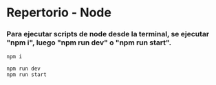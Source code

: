 <h1 align="left"> Repertorio - Node </h1>

<h3 align="left">
Para ejecutar scripts de node desde la terminal, se ejecutar "npm i", luego "npm run dev" o "npm run start".
</h4>

```node
npm i

npm run dev
npm run start
```
